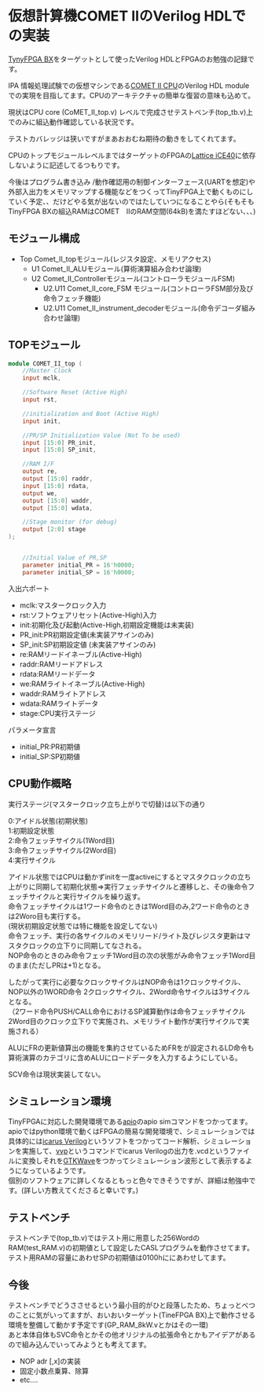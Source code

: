 # 仮想計算機COMET IIのVerilog HDLでの実装

[TynyFPGA BX]([https://tinyfpga.com/bx/guide.html)をターゲットとして使ったVerilog HDLとFPGAのお勉強の記録です。

IPA 情報処理試験での仮想マシンである[COMET II CPU](https://www.jitec.ipa.go.jp/1_13download/shiken_yougo_ver4_2.pdf)のVerilog HDL moduleでの実現を目指してます。CPUのアーキテクチャの簡単な復習の意味も込めて。  

現状はCPU core (CoMET_II_top.v) レベルで完成させテストベンチ(top_tb.v)上でのみに組込動作確認している状況です。

テストカバレッジは狭いですがまあおおむね期待の動きをしてくれてます。

CPUのトップモジュールレベルまではターゲットのFPGAの[Lattice iCE40](https://www.latticesemi.com/ja-JP/Products/FPGAandCPLD/iCE40)に依存しないように記述してるつもりです。

今後はプログラム書き込み /動作確認用の制御インターフェース(UARTを想定)や外部入出力をメモリマップする機能などをつくってTinyFPGA上で動くものにしていく予定、、だけどやる気が出ないのではたしていつになることやら(そもそもTinyFPGA BXの組込RAMはCOMET　IIのRAM空間(64kB)を満たすほどない、、、)

 
## モジュール構成 

* Top Comet_II_topモジュール(レジスタ設定、メモリアクセス)
  * U1 Comet_II_ALUモジュール(算術演算組み合わせ論理)
  * U2 Comet_II_Controllerモジュール(コントローラモジュールFSM)
    * U2.U11 Comet_II_core_FSM モジュール(コントローラFSM部分及び命令フェッチ機能)
    * U2.U11 Comet_II_instrument_decoderモジュール(命令デコーダ組み合わせ論理)



## TOPモジュール

``` verilog:COMET_II_top.v
module COMET_II_top (
    //Master Clock
    input mclk,

    //Software Reset (Active High)
    input rst,

    //initialization and Boot (Active High)
    input init,

    //PR/SP Initialization Value (Not To be used)
    input [15:0] PR_init,  
    input [15:0] SP_init,

    //RAM I/F
    output re,
    output [15:0] raddr,
    input [15:0] rdata,
    output we,
    output [15:0] waddr,
    output [15:0] wdata,

    //Stage monitor (for debug)
    output [2:0] stage
);


    //Initial Value of PR,SP
    parameter initial_PR = 16'h0000;
    parameter initial_SP = 16'h0000;  
```
入出六ポート
- mclk:マスタークロック入力  
- rst:ソフトウェアリセット(Active-High)入力  
- init:初期化及び起動(Active-High,初期設定機能は未実装)  
- PR_init:PR初期設定値(未実装アサインのみ)  
- SP_init:SP初期設定値 (未実装アサインのみ)   
- re:RAMリードイネーブル(Active-High)
- raddr:RAMリードアドレス　
- rdata:RAMリードデータ
- we:RAMライトイネーブル(Active-High)
- waddr:RAMライトアドレス
- wdata:RAMライトデータ
- stage:CPU実行ステージ

パラメータ宣言  
- initial_PR:PR初期値  
- initial_SP:SP初期値  

## CPU動作概略

実行ステージ(マスタークロック立ち上がりで切替)は以下の通り  

0:アイドル状態(初期状態)  
1:初期設定状態  
2:命令フェッチサイクル(1Word目)  
3:命令フェッチサイクル(2Word目)  
4:実行サイクル  

アイドル状態ではCPUは動かずinitを一度activeにするとマスタクロックの立ち上がりに同期して初期化状態⇒実行フェッチサイクルと遷移しと、その後命令フェッチサイクルと実行サイクルを繰り返す。  
命令フェッチサイクルは1ワード命令のときは1Word目のみ,2ワード命令のときは2Woro目も実行する。  
(現状初期設定状態では特に機能を設定してない)  
命令フェッチ、実行の各サイクルのメモリリード/ライト及びレジスタ更新はマスタクロックの立下りに同期してなされる。  
NOP命令のときのみ命令フェッチ1Word目の次の状態がみ命令フェッチ1Word目のまま(ただしPRは+1)となる。  

したがって実行に必要なクロックサイクルはNOP命令は1クロックサイクル、NOP以外の1WORD命令 2クロックサイクル、2Word命令サイクルは3サイクルとなる。  
（2ワード命令PUSH/CALL命令におけるSP減算動作は命令フェッチサイクル2Word目のクロック立下りで実施され、メモリライト動作が実行サイクルで実施される）  

ALUにFRの更新値算出の機能を集約させているためFRをが設定されるLD命令も算術演算のカテゴリに含めALUにロードデータを入力するようにしている。  

SCV命令は現状実装してない。  


## シミュレーション環境
TinyFPGAに対応した開発環境である[apio](https://apiodoc.readthedocs.io/en/stable/)のapio simコマンドをつかってます。  
apioではpython環境で動くはFPGAの簡易な開発環境で、シミュレーションでは具体的には[icarus Verilog](http://iverilog.icarus.com/)というソフトをつかってコード解析、シミュレーションを実施して、[vvp](https://linux.die.net/man/1/vvp)というコマンドでicarus Verilogの出力を.vcdというファイルに変換しそれを[GTKWave](http://gtkwave.sourceforge.net/)をつかってシミュレーション波形として表示するようになっているようです。  
個別のソフトウェアに詳しくなるともっと色々できそうですが、詳細は勉強中です。(詳しい方教えてくださると幸いです。)

## テストベンチ
テストベンチで(top_tb.v)ではテスト用に用意した256WordのRAM(test_RAM.v)の初期値として設定したCASLプログラムを動作させてます。  
テスト用RAMの容量にあわせSPの初期値は0100hににあわせしてます。　　

## 今後
テストベンチでどうささせるという最小目的がひと段落したため、ちょっとべつのことに気がいってますが、おいおいターゲット(TineFPGA BX)上で動作させる環境を整備して動かす予定です(GP_RAM_8kW.vとかはその一環)  
あと本体自体もSVC命令とかその他オリジナルの拡張命令とかもアイデアがあるので組み込んでいってみようとも考えてます。  

* NOP adr \[,x\]の実装
* 固定小数点乗算、除算
* etc....
